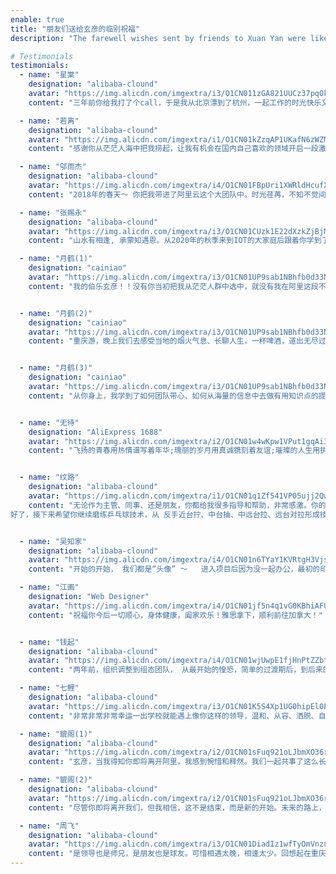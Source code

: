 ```yaml
---
enable: true
title: "朋友们送给玄彦的临别祝福"
description: "The farewell wishes sent by friends to Xuan Yan were like warm sunshine that filled his heart and accompanied him on his new journey."

# Testimonials
testimonials:
  - name: "星棠"
    designation: "alibaba-clound"
    avatar: "https://img.alicdn.com/imgextra/i3/O1CN011zGA821UUCz37pqOk_!!6000000002520-2-tps-630-618.png"
    content: "三年前你给我打了个call，于是我从北京漂到了杭州，一起工作的时光快乐又自由，夸张点讲你就是精神领袖。我押韵上瘾了。。。你像是一颗耀眼的星，总是会选择那一条少有人走的路，祝福你未来能够开心自在，大千世界任你遨游，global citizien！"

  - name: "若离"
    designation: "alibaba-clound"
    avatar: "https://img.alicdn.com/imgextra/i1/O1CN01kZzqAP1UKafN6zWZM_!!6000000002499-2-tps-628-624.png"
    content: "感谢你从茫茫人海中把我捞起，让我有机会在国内自己喜欢的领域开启一段激动人心的旅程，如果不是你我可能已经在京东成为平凡的一个社畜。在你身上我学到了一个阿里人的有情有义，也看到了对于产品和理想的追求，跟着你一起做了很多有意思的功能。感谢这三年多来的信任与包容，让我把自己的想法转变成现实，给了我自由发挥的舞台。现在你去另外一片天空追求自己的理想，祝你得偿所愿，人生海海，下次相逢！"

  - name: "邬雨杰"
    designation: "alibaba-clound"
    avatar: "https://img.alicdn.com/imgextra/i4/O1CN01FBpUri1XWRldHcufX_!!6000000002931-2-tps-624-598.png"
    content: "2018年的春天～ 你把我带进了阿里云这个大团队中。时光荏苒，不知不觉间已过去了5个年头。在你的带领下，我们完成了「双11」「88大促」等几个大型活动。虽然中间因为业务调整，我们分开了一段时间。在我心里，你是一个很好的领导者，也是一个很好的朋友。离别之际  祝您一路坦途，顺风顺水。"

  - name: "张赐永"
    designation: "alibaba-clound"
    avatar: "https://img.alicdn.com/imgextra/i3/O1CN01CUzk1E22dXzkZjBjM_!!6000000007143-2-tps-546-604.png"
    content: "山水有相逢, 承蒙知遇恩。从2020年的秋季来到IOT的大家庭后跟着你学到了很多也进步了很多。遇到好的领导真是一种福份 而你就像一束光, 照亮我迷茫的路。祝我的大BOSS平安顺遂, 一切顺利。来日方长 希望有机会能再度共事"

  - name: "月鹤(1)"
    designation: "cainiao"
    avatar: "https://img.alicdn.com/imgextra/i3/O1CN01UP9sab1NBhfb0d33N_!!6000000001532-2-tps-624-618.png"
    content: "我的伯乐玄彦！！没有你当初把我从茫茫人群中选中，就没有我在阿里这段不可思议的旅程。你是我的恩师，也是位最懂倾听、最有活力、技术最牛逼的主管。一听到你要离去的消息，我的脑海里涌现之前满满的回忆，在桂林我把无人机飞没了，你陪我努力寻找，那天大雨滂沱，我们从下午一直找到晚上，还跑到一个又一个山头上去分析落点，一整天下来，大汗涔涔但也乐趣满满(虽然还是没找回来lol)；"


  - name: "月鹤(2)"
    designation: "cainiao"
    avatar: "https://img.alicdn.com/imgextra/i3/O1CN01UP9sab1NBhfb0d33N_!!6000000001532-2-tps-624-618.png"
    content: "重庆游，晚上我们去感受当地的烟火气息、长聊人生，一杯啤酒，道出无尽过往及未来；每次IoT有什么有趣的活动，你总是推荐我参加，使我能发展表现的才能，没有你的推荐，我只是一个平凡的打工仔，也没有机会在MV里面露脸，也无法有机会替IoT写歌填词；在工作上，你常常分享给我有用的知识点、各种大牛的文章给我学习成长，提供给我项目历练，让我有机会能够争取好的工作结果。"


  - name: "月鹤(3)"
    designation: "cainiao"
    avatar: "https://img.alicdn.com/imgextra/i3/O1CN01UP9sab1NBhfb0d33N_!!6000000001532-2-tps-624-618.png"
    content: "从你身上，我学到了如何团队带心、如何从海量的信息中去做有用知识点的提炼萃取。在我工作的职涯中，玄彦是唯一一位能够让我感到尊敬、自在、交心以及离去后感到万般不舍的好主管、好同事、好伙伴。祝福你的未来一片璀璨、哪里有星光就去那里追逐吧，快意体会人生的醍醐味才是最最有其迷人的滋味；在人生这张画纸上没有颜色的限制，但我想你已经点上了那名为梦想的颜色。我们保持联系，下次见面，必须酣畅淋漓：）"


  - name: "无待"
    designation: "AliExpress 1688"
    avatar: "https://img.alicdn.com/imgextra/i2/O1CN01w4wKpw1VPut1gqAi3_!!6000000002646-2-tps-586-578.png"
    content: "飞扬的青春用热情谱写着年华;瑰丽的岁月用真诚镌刻着友谊;璀璨的人生用执着装点着未来;祝心想事成，前程似锦,保持联系，江湖再见~"


  - name: "纹路"
    designation: "alibaba-clound"
    avatar: "https://img.alicdn.com/imgextra/i1/O1CN01q1Zf541VP05ujj2Qw_!!6000000002644-2-tps-622-620.png"
    content: "无论作为主管、同事、还是朋友，你都给我很多指导和帮助，非常感激。你的专注力、创新力和执行力是值得我一直去学习的，非常幸运能和你一起工作这几年，这些经历是我非常宝贵的财富。
好了，接下来希望你继续磨练乒乓球技术，从 反手近台拧、中台抽、中远台拉、远台对拉形成技术体系，哈哈哈，非常期待和你下次打球。尽管万分不舍，还是要祝福你今后一切顺利，照顾好身体，成功达成目标。”莫愁前路无知己，天下谁人不识君“ 相信以你的能力，无论在哪都会取得成功。"


  - name: "吴知家"
    designation: "alibaba-clound"
    avatar: "https://img.alicdn.com/imgextra/i4/O1CN01n6TYaY1KVRtgH3Vjs_!!6000000001169-2-tps-222-236.png"
    content: "开始的开始， 我们都是“头像” ～   进入项目后因为没一起办公，最初的印象来源于你的头像： 一个人坐在电脑前，眼神专注而又深邃，再配上黑框眼镜  妥妥的大神形象～  那时的我觉得你一定是个专注于技术、高冷的大咖。 但是慢慢的接触过来， 发现除了技术以外，你也有充满童趣的一面， 聚餐的时候会和我们一起打王者， 也能听到你除了技术外讲起一些游戏心得。生活本就多姿多彩～  工作上我们暂时离线了， 但也许在生活的某一角我们会再次online 。 愿你将来 所求皆所愿，所行化坦途，多喜乐，长安宁～"

  - name: "江画"
    designation: "Web Designer"
    avatar: "https://img.alicdn.com/imgextra/i4/O1CN01jf5n4q1vG0KBhiAFU_!!6000000006144-2-tps-618-614.png"
    content: "祝福你今后一切顺心，身体健康，阖家欢乐！雅思拿下，顺利前往加拿大！"


  - name: "钱起"
    designation: "alibaba-clound"
    avatar: "https://img.alicdn.com/imgextra/i4/O1CN01wjUwpE1fjHnPtZZbt_!!6000000004042-2-tps-182-174.png"
    content: "两年前，组织调整到组态团队， 从最开始的惶恐，简单的过渡期后，到后来的满心踏实，发现是我这么多年待过最nice的团队，专业、卓越、激情、和谐是你为团队注入的基因元素，既能快乐工作，也能认真生活，这一段旅程值得铭记。欣闻玄彦要去建设资本主义和谐社会了，祝福能尽快达成愿望。山高水长，路途遥远，一路顺风。"

  - name: "七鲤"
    designation: "alibaba-clound"
    avatar: "https://img.alicdn.com/imgextra/i3/O1CN01K5S4Xp1UG0hipEl0P_!!6000000002489-2-tps-622-618.png"
    content: "非常非常非常幸运一出学校就能遇上像你这样的领导，温和、从容、洒脱、自由。不管是之前作为leader，还是后面作为师兄，总是给人温暖可靠的感觉，很舍不得，但是知道玄彦你一定是有了更好的未来，狠狠祝福🍀🍀🍀。"

  - name: "貔阁(1)"
    designation: "alibaba-clound"
    avatar: "https://img.alicdn.com/imgextra/i2/O1CN01sFuq921oLJbmXO36r_!!6000000005208-2-tps-614-620.png"
    content: "玄彦，当我得知你即将离开阿里，我感到惋惜和释然。我们一起共事了这么长时间，你对技术的洞察、对业务的理解以及对团队的帮助总是给我留下深刻的印象。在过去的日子里，无论是在Studio还是组态，无论是困难还是成功，你都始终与我们并肩作战。你的支持和鼓励，让我们更坚定地向着目标前进。你的专业精神，无论是在产品策划、实施，还是和设计团队创新的合作中，都体现得淋漓尽致，你的每一个建议和决策都充满了智慧和热情。同时，你也是IoT篮球队的前队长，带领我们打过很多的比赛，也有很多美好的记忆！"  

  - name: "貔阁(2)"
    designation: "alibaba-clound"
    avatar: "https://img.alicdn.com/imgextra/i2/O1CN01sFuq921oLJbmXO36r_!!6000000005208-2-tps-614-620.png"
    content: "尽管你即将离开我们，但我相信，这不是结束，而是新的开始。未来的路上，你将会有更广阔的天地去施展才华，去追求你的梦想。希望你在新的旅程里，继续发光发热，无论你走到哪里，都能保持专业和对生活的热情。祝福你未来的道路光明！"

  - name: "周飞"
    designation: "alibaba-clound"
    avatar: "https://img.alicdn.com/imgextra/i3/O1CN01DiadIz1wfTyOmVnzu_!!6000000006335-2-tps-248-248.png"
    content: "是领导也是师兄，是朋友也是球友。可惜相遇太晚，相逢太少。回想起在重庆逛吃的日子，仿佛就在昨天。感恩和你相遇在一个有温度、有激情、有理想的团队。千里搭凉棚，没有不散的宴席。这世间总有太多不舍让人无奈，总有太多改变让人无力。预祝前程似锦，期待国外重逢。"
---
```

